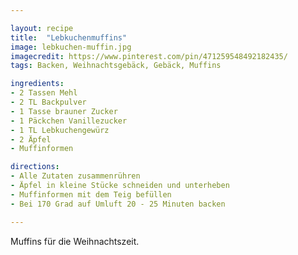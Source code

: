 ```yaml
---

layout: recipe
title:  "Lebkuchenmuffins"
image: lebkuchen-muffin.jpg
imagecredit: https://www.pinterest.com/pin/471259548492182435/
tags: Backen, Weihnachtsgebäck, Gebäck, Muffins

ingredients:
- 2 Tassen Mehl
- 2 TL Backpulver
- 1 Tasse brauner Zucker
- 1 Päckchen Vanillezucker
- 1 TL Lebkuchengewürz
- 2 Äpfel
- Muffinformen

directions:
- Alle Zutaten zusammenrühren
- Äpfel in kleine Stücke schneiden und unterheben
- Muffinformen mit dem Teig befüllen
- Bei 170 Grad auf Umluft 20 - 25 Minuten backen

---
```


Muffins für die Weihnachtszeit.